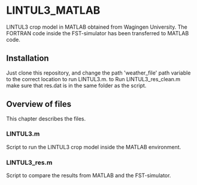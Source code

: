 # LINTUL3_MATLAB
LINTUL3 crop model in MATLAB obtained from Wagingen University. The FORTRAN code inside the FST-simulator has been transferred to MATLAB code.
## Installation
Just clone this repository, and change the path 'weather_file' path variable to the correct location to run LINTUL3.m. to Run LINTUL3_res_clean.m make sure that res.dat is in the same folder as the script.
## Overview of files
This chapter describes the files.
### LINTUL3.m
Script to run the LINTUL3 crop model inside the MATLAB environment.
### LINTUL3_res.m
Script to compare the results from MATLAB and the FST-simulator. 
